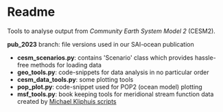 # Readme

Tools to analyse output from *Community Earth System Model 2* (CESM2). 

**pub_2023** branch: file versions used in our SAI-ocean publication

* **cesm_scenarios.py**: contains 'Scenario' class which provides hassle-free methods for loading data
* **geo_tools.py**: code-snippets for data analysis in no particular order
* **cesm_data_tools.py**: some plotting tools
* **pop_plot.py**: code-snippet used for POP2 (ocean model) plotting
* **msf_tools.py**: book keeping tools for meridional stream function data created by [Michael Kliphuis scripts](https://github.com/IMAU-oceans/POP_postprocess_scripts/tree/main)